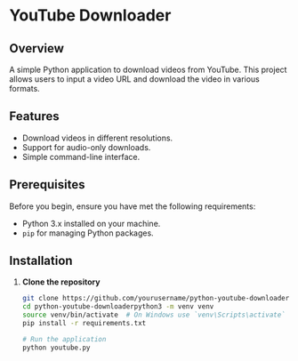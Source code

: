 # YouTube Downloader

## Overview
A simple Python application to download videos from YouTube. This project allows users to input a video URL and download the video in various formats.

## Features
- Download videos in different resolutions.
- Support for audio-only downloads.
- Simple command-line interface.

## Prerequisites
Before you begin, ensure you have met the following requirements:
- Python 3.x installed on your machine.
- `pip` for managing Python packages.

## Installation

1. **Clone the repository**
   ```bash
   git clone https://github.com/yourusername/python-youtube-downloader.git
   cd python-youtube-downloaderpython3 -m venv venv
   source venv/bin/activate  # On Windows use `venv\Scripts\activate`
   pip install -r requirements.txt

   # Run the application
   python youtube.py